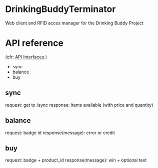 # DrinkingBuddyTerminator
Web client and RFID acces manager for the Drinking Buddy Project


# API reference
(cfr: [API Interfaces](https://github.com/PostTenebrasLab/DrinkingBuddyTerminator/tree/master/src/app/model/api "API Interfaces").)

- sync
- balance
- buy

## sync
request: get to /sync
response: items available (with price and quantity)

## balance
request: badge id
response(message): error or  credit

## buy
request: badge + product_id
response(message): win + optional text 
